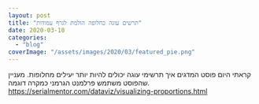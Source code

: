 ```yaml
---
layout: post
title: "תרשים עוגה כחלופה הולמת לגרף עמודות"
date: 2020-03-10
categories: 
  - "blog"
coverImage: "/assets/images/2020/03/featured_pie.png"
---
```


קראתי היום פוסט המדגים איך תרשימי עוגה יכולים להיות יותר יעילים מחלופות. מעניין שהפוסט משתמש פרלמנט הגרמני כמקרה דוגמה. https://serialmentor.com/dataviz/visualizing-proportions.html
